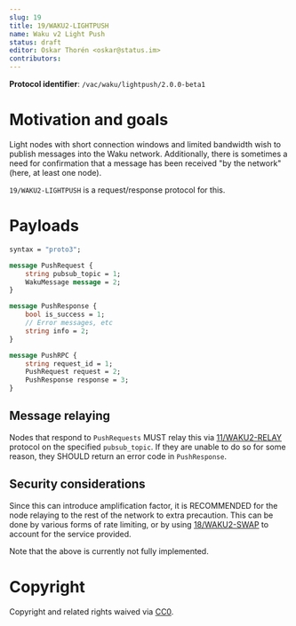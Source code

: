 ```yaml
---
slug: 19
title: 19/WAKU2-LIGHTPUSH
name: Waku v2 Light Push
status: draft
editor: Oskar Thorén <oskar@status.im>
contributors:
---
```


**Protocol identifier**: `/vac/waku/lightpush/2.0.0-beta1`

# Motivation and goals

Light nodes with short connection windows and limited bandwidth wish to publish messages into the Waku network.
Additionally, there is sometimes a need for confirmation that a message has been received "by the network"
(here, at least one node).

`19/WAKU2-LIGHTPUSH` is a request/response protocol for this.

# Payloads

```protobuf
syntax = "proto3";

message PushRequest {
    string pubsub_topic = 1;
    WakuMessage message = 2;
}

message PushResponse {
    bool is_success = 1;
    // Error messages, etc
    string info = 2;
}

message PushRPC {
    string request_id = 1;
    PushRequest request = 2;
    PushResponse response = 3;
}
```

## Message relaying

Nodes that respond to `PushRequests` MUST relay this via [11/WAKU2-RELAY](/spec/11) protocol on the specified `pubsub_topic`.
If they are unable to do so for some reason, they SHOULD return an error code in `PushResponse`.

## Security considerations

Since this can introduce amplification factor, it is RECOMMENDED for the node relaying to the rest of the network to extra precaution.
This can be done by various forms of rate limiting, or by using [18/WAKU2-SWAP](/spec/18) to account for the service provided.

Note that the above is currently not fully implemented.

# Copyright

Copyright and related rights waived via [CC0](https://creativecommons.org/publicdomain/zero/1.0/).
